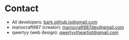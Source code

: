 # Contact
- All developers: bark.github.io@gmail.com
- mariocraft987 (creator): mariocraft987dev@gmail.com
- qwertyy (web design): qwertyytheartist@gmail.com
<!-- add your display name, email and main skill here so ppl can contact you -->